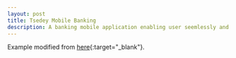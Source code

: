 ```yaml
---
layout: post
title: Tsedey Mobile Banking
description: A banking mobile application enabling user seemlessly and securely transact money
---
```


Example modified from [here](http://www.unexpected-vortices.com/sw/rippledoc/quick-markdown-example.html){:target="_blank"}.

